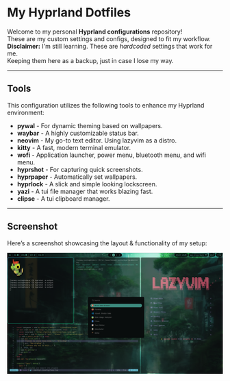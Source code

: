 # **My Hyprland Dotfiles**

Welcome to my personal **Hyprland configurations** repository!  
These are my custom settings and configs, designed to fit my workflow.  
**Disclaimer:** I'm still learning. These are *hardcoded* settings that work for me.  
Keeping them here as a backup, just in case I lose my way.

---

## **Tools**

This configuration utilizes the following tools to enhance my Hyprland environment:

- **pywal** - For dynamic theming based on wallpapers.  
- **waybar** - A highly customizable status bar.  
- **neovim** - My go-to text editor. Using lazyvim as a distro.  
- **kitty** - A fast, modern terminal emulator.  
- **wofi** - Application launcher, power menu, bluetooth menu, and wifi menu.  
- **hyprshot** - For capturing quick screenshots.  
- **hyprpaper** - Automatically set wallpapers.  
- **hyprlock** - A slick and simple looking lockscreen.
- **yazi** - A tui file manager that works blazing fast.
- **clipse** - A tui clipboard manager.

---

## **Screenshot**

Here’s a screenshot showcasing the layout & functionality of my setup:

![Screenshot](images/example.png)
